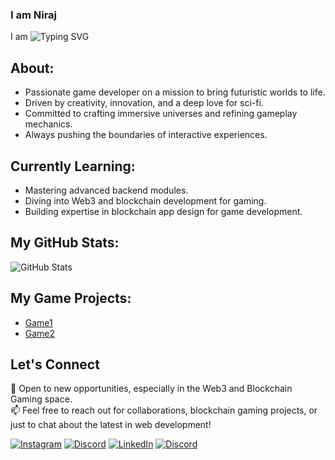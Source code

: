 ### I am Niraj

I am <img src="https://readme-typing-svg.herokuapp.com?font=Fira+Code&pause=1000&color=F7F7F7&width=435&lines=3D%20Artist,Indie%20Game%20Developer,Web3%20Game%20Developer,Animator" alt="Typing SVG" />

## About:
- Passionate game developer on a mission to bring futuristic worlds to life.
- Driven by creativity, innovation, and a deep love for sci-fi.
- Committed to crafting immersive universes and refining gameplay mechanics.
- Always pushing the boundaries of interactive experiences.

## Currently Learning:
- Mastering advanced backend modules.
- Diving into Web3 and blockchain development for gaming.
- Building expertise in blockchain app design for game development.

## My GitHub Stats:
![GitHub Stats](https://github-readme-stats.vercel.app/api?username=NirajArts&show_icons=true&theme=radical)

## My Game Projects:
- [Game1](#)
- [Game2](#)

## Let's Connect
🌟 Open to new opportunities, especially in the Web3 and Blockchain Gaming space.  
📫 Feel free to reach out for collaborations, blockchain gaming projects, or just to chat about the latest in web development!

[![Instagram](https://img.shields.io/badge/Instagram-E4405F?style=for-the-badge&logo=instagram&logoColor=white)](https://www.instagram.com/) 
[![Discord](https://img.shields.io/badge/Discord-7289DA?style=for-the-badge&logo=discord&logoColor=white)](https://discord.com/) 
[![LinkedIn](https://img.shields.io/badge/LinkedIn-0A66C2?style=for-the-badge&logo=linkedin&logoColor=white)](https://linkedin.com/) 
[![Discord](https://img.shields.io/badge/Discord-7289DA?style=for-the-badge&logo=discord&logoColor=white)](https://discord.com/)
